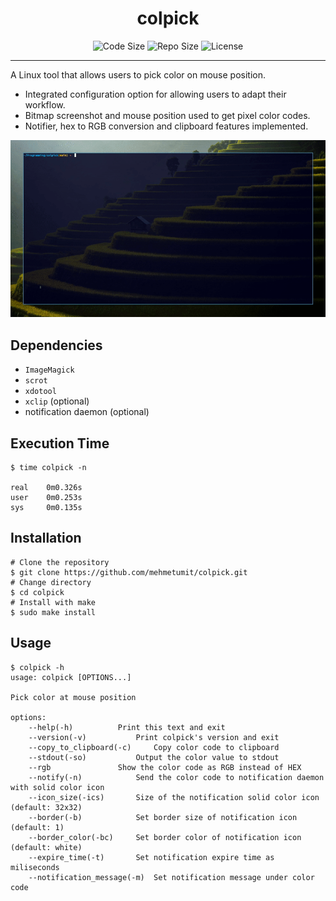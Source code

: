 <h1 align="center">colpick</h1>
<p align="center">
	<img src="https://img.shields.io/github/languages/code-size/mehmetumit/colpick" alt="Code Size"/>
	<img src="https://img.shields.io/github/repo-size/mehmetumit/colpick" alt="Repo Size"/>
	<img src="https://img.shields.io/github/license/mehmetumit/colpick" alt="License"/>
</p>

---

A Linux tool that allows users to pick color on mouse position.
* Integrated configuration option for allowing users to adapt their workflow.
* Bitmap screenshot and mouse position used to get pixel color codes.
* Notifier, hex to RGB conversion and clipboard features implemented.

![demonstration](https://raw.githubusercontent.com/mehmetumit/colpick/main/demo/demo.gif)
## Dependencies
* `ImageMagick`
* `scrot`
* `xdotool`
* `xclip` (optional)
* notification daemon (optional)

## Execution Time
```
$ time colpick -n

real	0m0.326s
user	0m0.253s
sys     0m0.135s
```

## Installation
```
# Clone the repository
$ git clone https://github.com/mehmetumit/colpick.git
# Change directory
$ cd colpick
# Install with make
$ sudo make install
```

## Usage
```
$ colpick -h
usage: colpick [OPTIONS...]

Pick color at mouse position

options:
	--help(-h)			Print this text and exit
	--version(-v)			Print colpick's version and exit
	--copy_to_clipboard(-c) 	Copy color code to clipboard
	--stdout(-so)			Output the color value to stdout
	--rgb				Show the color code as RGB instead of HEX
	--notify(-n)			Send the color code to notification daemon with solid color icon
	--icon_size(-ics)		Size of the notification solid color icon (default: 32x32)
	--border(-b)			Set border size of notification icon (default: 1)
	--border_color(-bc)		Set border color of notification icon (default: white)
	--expire_time(-t)		Set notification expire time as miliseconds
	--notification_message(-m)	Set notification message under color code

```
